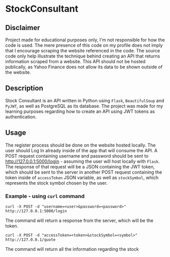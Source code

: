 # StockConsultant

## Disclaimer
Project made for educational purposes only, I'm not responsible for how the code is used. The mere presence of this code on my profile does not imply that I encourage scraping the website referenced in the code. The source code only help illustrate the technique behind creating an API that returns information scraped from a website. This API should not be hosted publically, as Yahoo Finance does not allow its data to be shown outside of the website.

## Description
Stock Consultant is an API written in Python using `Flask`, `BeautifulSoup` and `PyJWT`, as well as PostgreSQL as its database. The project was made for my learning purposes regarding how to create an API using JWT tokens as authentication.

## Usage
The register process should be done on the website hosted locally. The user should Log In already inside of the app that will consume the API. A POST request containing username and password should be sent to http://127.0.0.1:5000/login - assuming the user will host locally with `Flask`. The response of that request will be a JSON containing the JWT token, which should be sent to the server in another POST request containing the token inside of `accessToken` JSON variable, as well as `stockSymbol`, which represents the stock symbol chosen by the user.

### Example - using `curl` command

```
curl -X POST -d "username=<user>&password=<password>" http://127.0.0.1:5000/login
```

The command will return a response from the server, which will be the token.

```
curl -X POST -d "accessToken=<token>&stockSymbol=<symbol>" http://127.0.0.1/quote
```

The command will return all the information regarding the stock
